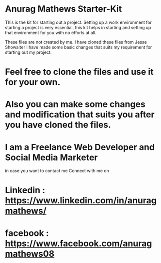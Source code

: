 # Anurag Mathews Starter-Kit 
 This is the kit for starting out a project. Setting up a work environment for starting a project is very essential, this kit
 helps in starting and setting up that environment for you with no efforts at all.

 These files are not created by me. I have cloned these files from Jesse Showalter
 I have made some basic changes that suits my requirement for starting out my project.
 
 # Feel free to clone the files and use it for your own.
 # Also you can make some changes and modification that suits you after you have cloned the files.
 
 # I am a Freelance Web Developer and Social Media Marketer
  in case you want to contact me
  Connect with me on 
  # Linkedin : https://www.linkedin.com/in/anuragmathews/
  # facebook : https://www.facebook.com/anuragmathews08
 
 
